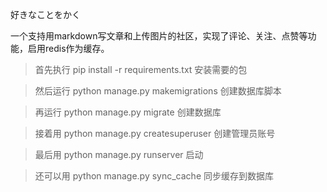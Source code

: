 好きなことをかく

一个支持用markdown写文章和上传图片的社区，实现了评论、关注、点赞等功能，启用redis作为缓存。

>首先执行 pip install -r requirements.txt   安装需要的包

>然后运行 python manage.py makemigrations   创建数据库脚本

>再运行   python manage.py migrate          创建数据库

>接着用   python manage.py createsuperuser  创建管理员账号

>最后用   python manage.py runserver        启动

>还可以用 python manage.py sync_cache       同步缓存到数据库